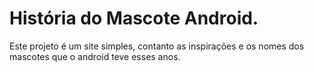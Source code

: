 <h1>História do Mascote Android.</h1>
<p>Este projeto é um site simples, contanto as inspirações e os nomes dos mascotes que o android teve esses anos.</p>
